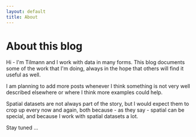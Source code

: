 ```yaml
---
layout: default
title: About
---
```


# About this blog

Hi - I'm Tilmann and I work with data in many forms. This blog documents some of the work that I'm doing, always in the hope that others will find it useful as well.

I am planning to add more posts whenever I think something is not very well described elsewhere or where I think more examples could help.

Spatial datasets are not always part of the story, but I would expect them to crop up every now and again, both because - as they say - spatial can be special, and because I work with spatial datasets a lot.

Stay tuned ...
